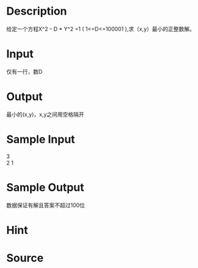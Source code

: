 
# Description

<div class="content">给定一个方程X^2 – D * Y^2 =1 ( 1&lt;=D&lt;=100001 ),求（x,y）最小的正整数解。
</div>

# Input

<div class="content">仅有一行，数D
</div>

# Output

<div class="content">最小的(x,y)，x,y之间用空格隔开
</div>

# Sample Input

<div class="content"><span class="sampledata">3<br/>
2 1<br/>
</span></div>

# Sample Output

<div class="content"><span class="sampledata">数据保证有解且答案不超过100位<br/>
</span></div>

# Hint

<div class="content"><p></p></div>

# Source

<div class="content"><p><a href="problemset.php?search="></a></p></div>

